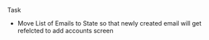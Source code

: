 Task
* Move List of Emails to State so that newly created email
will get refelcted to add accounts screen

